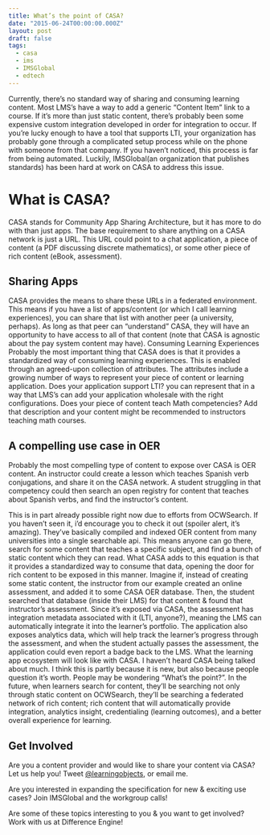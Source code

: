 ```yaml
---
title: What’s the point of CASA?
date: "2015-06-24T00:00:00.000Z"
layout: post
draft: false
tags:
  - casa
  - ims
  - IMSGlobal
  - edtech
---
```



Currently, there’s no standard way of sharing and consuming learning content. Most LMS’s have a way to add a generic “Content Item” link to a course. If it’s more than just static content, there’s probably been some expensive custom integration developed in order for integration to occur. If you’re lucky enough to have a tool that supports LTI, your organization has probably gone through a complicated setup process while on the phone with someone from that company. If you haven’t noticed, this process is far from being automated.
Luckily, IMSGlobal(an organization that publishes standards) has been hard at work on CASA to address this issue.

# What is CASA?
CASA stands for Community App Sharing Architecture, but it has more to do with than just apps. The base requirement to share anything on a CASA network is just a URL. This URL could point to a chat application, a piece of content (a PDF discussing discrete mathematics), or some other piece of rich content (eBook, assessment).
## Sharing Apps
CASA provides the means to share these URLs in a federated environment. This means if you have a list of apps/content (or which I call learning experiences), you can share that list with another peer (a university, perhaps). As long as that peer can “understand” CASA, they will have an opportunity to have access to all of that content (note that CASA is agnostic about the pay system content may have).
Consuming Learning Experiences
Probably the most important thing that CASA does is that it provides a standardized way of consuming learning experiences. This is enabled through an agreed-upon collection of attributes. The attributes include a growing number of ways to represent your piece of content or learning application. Does your application support LTI? you can represent that in a way that LMS’s can add your application wholesale with the right configurations. Does your piece of content teach Math competencies? Add that description and your content might be recommended to instructors teaching math courses.
## A compelling use case in OER
Probably the most compelling type of content to expose over CASA is OER content. An instructor could create a lesson which teaches Spanish verb conjugations, and share it on the CASA network. A student struggling in that competency could then search an open registry for content that teaches about Spanish verbs, and find the instructor’s content.

This is in part already possible right now due to efforts from OCWSearch. If you haven’t seen it, i’d encourage you to check it out (spoiler alert, it’s amazing). They’ve basically compiled and indexed OER content from many universities into a single searchable api. This means anyone can go there, search for some content that teaches a specific subject, and find a bunch of static content which they can read.
What CASA adds to this equation is that it provides a standardized way to consume that data, opening the door for rich content to be exposed in this manner. Imagine if, instead of creating some static content, the instructor from our example created an online assessment, and added it to some CASA OER database. Then, the student searched that database (inside their LMS) for that content & found that instructor’s assessment.
Since it’s exposed via CASA, the assessment has integration metadata associated with it (LTI, anyone?), meaning the LMS can automatically integrate it into the learner’s portfolio. The application also exposes analytics data, which will help track the learner’s progress through the assessment, and when the student actually passes the assessment, the application could even report a badge back to the LMS.
What the learning app ecosystem will look like with CASA.
I haven’t heard CASA being talked about much. I think this is partly because it is new, but also because people question it’s worth. People may be wondering “What’s the point?”.
In the future, when learners search for content, they’ll be searching not only through static content on OCWSearch, they’ll be searching a federated network of rich content; rich content that will automatically provide integration, analytics insight, credentialing (learning outcomes), and a better overall experience for learning.
## Get Involved
Are you a content provider and would like to share your content via CASA? Let us help you! Tweet [@learningobjects](https://twitter.com/learningobjects), or email me.

Are you interested in expanding the specification for new & exciting use cases? Join IMSGlobal and the workgroup calls!

Are some of these topics interesting to you & you want to get involved? Work with us at Difference Engine!
